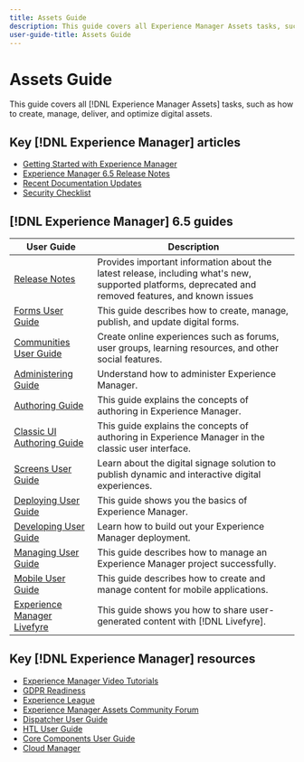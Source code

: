 ```yaml
---
title: Assets Guide
description: This guide covers all Experience Manager Assets tasks, such as how to create, manage, deliver, and optimize digital assets.
user-guide-title: Assets Guide
---
```


# Assets Guide

This guide covers all [!DNL Experience Manager Assets] tasks, such as how to create, manage, deliver, and optimize digital assets.

## Key [!DNL Experience Manager] articles

<!-- TBD: Some of these links will soon be updated. Change these when new articles go live on docs.adobe.com.
-->

* [Getting Started with Experience Manager](https://helpx.adobe.com/experience-manager/get-started.html)
* [Experience Manager 6.5 Release Notes](/help/release-notes/home.md)
* [Recent Documentation Updates](https://docs.adobe.com/content/help/en/experience-manager-release-information/aem-release-updates/doc-updates/documentation-updates.html)
* [Security Checklist](/help/sites-administering/security-checklist.md)

## [!DNL Experience Manager] 6.5 guides

| User Guide | Description |
|--- |---|
| [Release Notes](/help/release-notes/home.md)| Provides important information about the latest release, including what's new, supported platforms, deprecated and removed features, and known issues |
| [Forms User Guide](/help/forms/home.md) | This guide describes how to create, manage, publish, and update digital forms.|
| [Communities User Guide](/help/communities/home.md) | Create online experiences such as forums, user groups, learning resources, and other social features.  |
| [Administering Guide](/help/sites-administering/home.md) | Understand how to administer Experience Manager. |
| [Authoring Guide](/help/sites-authoring/home.md) | This guide explains the concepts of authoring in Experience Manager. |
| [Classic UI Authoring Guide](/help/sites-classic-ui-authoring/home.md) | This guide explains the concepts of authoring in Experience Manager in the classic user interface. |
| [Screens User Guide](https://docs.adobe.com/content/help/en/experience-manager-screens/user-guide/aem-screens-introduction.html) | Learn about the digital signage solution to publish dynamic and interactive digital experiences. |
| [Deploying User Guide](/help/sites-deploying/home.md) | This guide shows you the basics of Experience Manager.  |
| [Developing User Guide](/help/sites-developing/home.md)| Learn how to build out your Experience Manager deployment. |
| [Managing User Guide](/help/managing/home.md)| This guide describes how to manage an Experience Manager project successfully. |
| [Mobile User Guide](/help/mobile/home.md)|This guide describes how to create and manage content for mobile applications.|
| [Experience Manager Livefyre](https://docs.adobe.com/content/help/en/livefyre/using/home.html) | This guide shows you how to share user-generated content with [!DNL Livefyre]. |

## Key [!DNL Experience Manager] resources

* [Experience Manager Video Tutorials](https://helpx.adobe.com/experience-manager/kt/index/aem-6-5-videos.html#Assets)
* [GDPR Readiness](/help/managing/data-protection-and-privacy.md)
* [Experience League](https://guided.adobe.com/?mv=other#recommended/solutions/experience-manager)
* [Experience Manager Assets Community Forum](https://experienceleaguecommunities.adobe.com/t5/Adobe-Experience-Manager-Assets/ct-p/experience-manager-assets-community)
* [Dispatcher User Guide](https://docs.adobe.com/content/help/en/experience-manager-dispatcher/using/dispatcher.html)
* [HTL User Guide](https://docs.adobe.com/content/help/en/experience-manager-htl/using/overview.html)
* [Core Components User Guide](https://docs.adobe.com/content/help/en/experience-manager-core-components/using/introduction.html)
* [Cloud Manager](https://docs.adobe.com/content/help/en/experience-manager-cloud-manager/using/introduction-to-cloud-manager.html)
